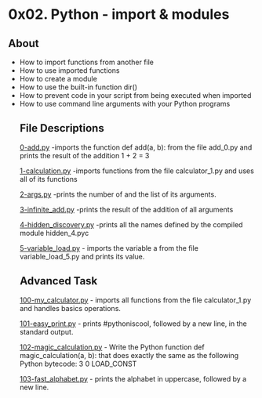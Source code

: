 <h1>0x02. Python - import & modules</h1>
<h2>About</h2>
<ul>
<li>How to import functions from another file</li>
<li>How to use imported functions</li>
<li>How to create a module</li>
<li>How to use the built-in function dir()</li>
<li>How to prevent code in your script from being executed when imported</li>
<li>How to use command line arguments with your Python programs</lig
</ul>

<h2>File Descriptions</h2>
<a href="https://github.com/Martin4dbest/alx-higher_level_programming/blob/master/0x02-python-import_modules/0-add.py">0-add.py</a>  -imports the function def add(a, b): from the file add_0.py and prints the result of the addition 1 + 2 = 3

<a href="https://github.com/Martin4dbest/alx-higher_level_programming/blob/master/0x02-python-import_modules/1-calculation.py">1-calculation.py</a> -imports functions from the file calculator_1.py and uses all of its functions

<a href="https://github.com/Martin4dbest/alx-higher_level_programming/blob/master/0x02-python-import_modules/2-args.py">2-args.py</a> -prints the number of and the list of its arguments.

<a href="https://github.com/Martin4dbest/alx-higher_level_programming/blob/master/0x02-python-import_modules/3-infinite_add.py">3-infinite_add.py</a> -prints the result of the addition of all arguments

<a href="https://github.com/Martin4dbest/alx-higher_level_programming/blob/master/0x02-python-import_modules/4-hidden_discovery.py">4-hidden_discovery.py</a> -prints all the names defined by the compiled module hidden_4.pyc

<a href="https://github.com/Martin4dbest/alx-higher_level_programming/blob/master/0x02-python-import_modules/5-variable_load.py">5-variable_load.py</a> -  imports the variable a from the file variable_load_5.py and prints its value.

<h2>Advanced Task</h2>
<a href="https://github.com/Martin4dbest/alx-higher_level_programming/blob/master/0x02-python-import_modules/100-my_calculator.py">100-my_calculator.py</a> -  imports all functions from the file calculator_1.py and handles basics operations.

<a href="https://github.com/Martin4dbest/alx-higher_level_programming/blob/master/0x02-python-import_modules/101-easy_print.py">101-easy_print.py</a> - prints #pythoniscool, followed by a new line, in the standard output.

<a href="https://github.com/Martin4dbest/alx-higher_level_programming/blob/master/0x02-python-import_modules/102-magic_calculation.py">102-magic_calculation.py</a> - Write the Python function def magic_calculation(a, b): that does exactly the same as the following Python bytecode:
 3           0 LOAD_CONST               

<a href="https://github.com/Martin4dbest/alx-higher_level_programming/blob/master/0x02-python-import_modules/103-fast_alphabet.py">103-fast_alphabet.py</a> - prints the alphabet in uppercase, followed by a new line.
